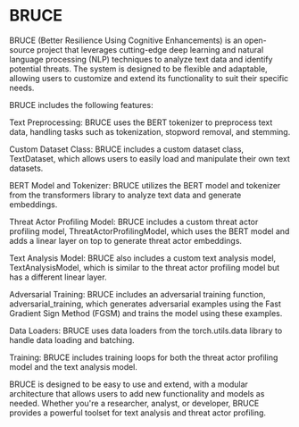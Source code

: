 # BRUCE 
BRUCE (Better Resilience Using Cognitive Enhancements) is an open-source project that leverages cutting-edge deep learning and natural language processing (NLP) techniques to analyze text data and identify potential threats. The system is designed to be flexible and adaptable, allowing users to customize and extend its functionality to suit their specific needs.


BRUCE includes the following features:

Text Preprocessing: BRUCE uses the BERT tokenizer to preprocess text data, handling tasks such as tokenization, stopword removal, and stemming.

Custom Dataset Class: BRUCE includes a custom dataset class, TextDataset, which allows users to easily load and manipulate their own text datasets.

BERT Model and Tokenizer: BRUCE utilizes the BERT model and tokenizer from the transformers library to analyze text data and generate embeddings.

Threat Actor Profiling Model: BRUCE includes a custom threat actor profiling model, ThreatActorProfilingModel, which uses the BERT model and adds a linear layer on top to generate threat actor embeddings.

Text Analysis Model: BRUCE also includes a custom text analysis model, TextAnalysisModel, which is similar to the threat actor profiling model but has a different linear layer.

Adversarial Training: BRUCE includes an adversarial training function, adversarial_training, which generates adversarial examples using the Fast Gradient Sign Method (FGSM) and trains the model using these examples.

Data Loaders: BRUCE uses data loaders from the torch.utils.data library to handle data loading and batching.

Training: BRUCE includes training loops for both the threat actor profiling model and the text analysis model.



BRUCE is designed to be easy to use and extend, with a modular architecture that allows users to add new functionality and models as needed. Whether you're a researcher, analyst, or developer, BRUCE provides a powerful toolset for text analysis and threat actor profiling.
